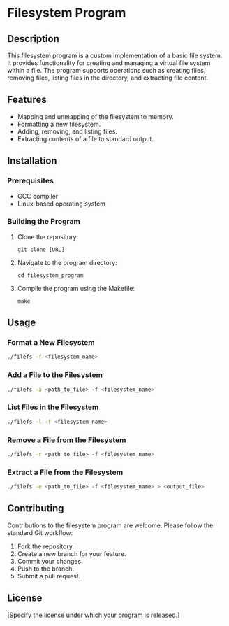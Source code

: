 
# Filesystem Program

## Description

This filesystem program is a custom implementation of a basic file system. It provides functionality for creating and managing a virtual file system within a file. The program supports operations such as creating files, removing files, listing files in the directory, and extracting file content.

## Features

- Mapping and unmapping of the filesystem to memory.
- Formatting a new filesystem.
- Adding, removing, and listing files.
- Extracting contents of a file to standard output.

## Installation

### Prerequisites

- GCC compiler
- Linux-based operating system

### Building the Program

1. Clone the repository:
   ```
   git clone [URL]
   ```
2. Navigate to the program directory:
   ```
   cd filesystem_program
   ```
3. Compile the program using the Makefile:
   ```
   make
   ```

## Usage

### Format a New Filesystem

```bash
./filefs -f <filesystem_name>
```

### Add a File to the Filesystem

```bash
./filefs -a <path_to_file> -f <filesystem_name>
```

### List Files in the Filesystem

```bash
./filefs -l -f <filesystem_name>
```

### Remove a File from the Filesystem

```bash
./filefs -r <path_to_file> -f <filesystem_name>
```

### Extract a File from the Filesystem

```bash
./filefs -e <path_to_file> -f <filesystem_name> > <output_file>
```

## Contributing

Contributions to the filesystem program are welcome. Please follow the standard Git workflow:

1. Fork the repository.
2. Create a new branch for your feature.
3. Commit your changes.
4. Push to the branch.
5. Submit a pull request.

## License

[Specify the license under which your program is released.]
